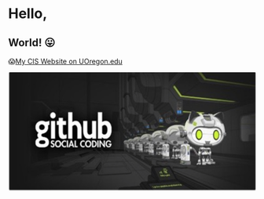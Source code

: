 # Hello,
## World! :stuck_out_tongue:

:scream:[My CIS Website on UOregon.edu](http://pages.uoregon.edu/kdaley4/111/)

![github social coding logo](images/github-image.png)
